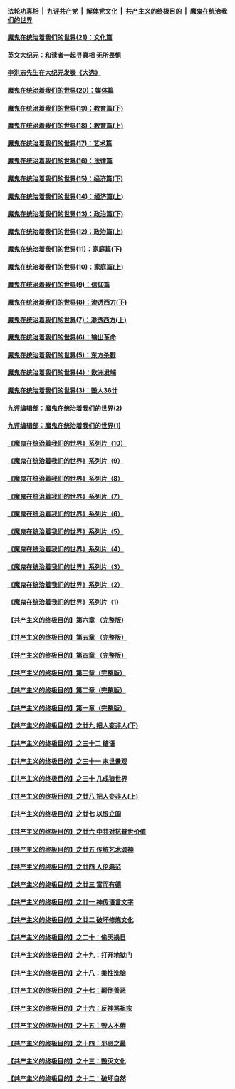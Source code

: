 ####  [法轮功真相](../../../../basic/blob/master/README.md?t=12172203) &nbsp;|&nbsp; [九评共产党](../../../../9ping.md/blob/master/README.md?t=12172203) &nbsp;|&nbsp; [解体党文化](../../../../jtdwh.md/blob/master/README.md?t=12172203)  &nbsp;|&nbsp; [共产主义的终极目的](../../../../gczydzjmd.md/blob/master/README.md?t=12172203) &nbsp;|&nbsp; [魔鬼在统治我们的世界](../../../../mgztzwmdsj.md/blob/master/README.md?t=12172203) 

#### [魔鬼在统治着我们的世界(21)：文化篇](../pages/nsc422/n10597706.md?t=12172203) 

#### [英文大纪元：和读者一起寻真相 无所畏惧](../pages/nsc422/n12542027.md?t=12172203) 

#### [李洪志先生在大纪元发表《大选》](../pages/nsc422/n12534746.md?t=12172203) 

#### [魔鬼在统治着我们的世界(20)：媒体篇](../pages/nsc422/n10586579.md?t=12172203) 

#### [魔鬼在统治着我们的世界(19)：教育篇(下)](../pages/nsc422/n10564808.md?t=12172203) 

#### [魔鬼在统治着我们的世界(18)：教育篇(上)](../pages/nsc422/n10526970.md?t=12172203) 

#### [魔鬼在统治着我们的世界(17)：艺术篇](../pages/nsc422/n10499093.md?t=12172203) 

#### [魔鬼在统治着我们的世界(16)：法律篇](../pages/nsc422/n10485969.md?t=12172203) 

#### [魔鬼在统治着我们的世界(15)：经济篇(下)](../pages/nsc422/n10469975.md?t=12172203) 

#### [魔鬼在统治着我们的世界(14)：经济篇(上)](../pages/nsc422/n10457370.md?t=12172203) 

#### [魔鬼在统治着我们的世界(13)：政治篇(下)](../pages/nsc422/n10448270.md?t=12172203) 

#### [魔鬼在统治着我们的世界(12)：政治篇(上)](../pages/nsc422/n10444576.md?t=12172203) 

#### [魔鬼在统治着我们的世界(11)：家庭篇(下)](../pages/nsc422/n10440961.md?t=12172203) 

#### [魔鬼在统治着我们的世界(10)：家庭篇(上)](../pages/nsc422/n10435448.md?t=12172203) 

#### [魔鬼在统治着我们的世界(9)：信仰篇](../pages/nsc422/n10432159.md?t=12172203) 

#### [魔鬼在统治着我们的世界(8)：渗透西方(下)](../pages/nsc422/n10429603.md?t=12172203) 

#### [魔鬼在统治着我们的世界(7)：渗透西方(上)](../pages/nsc422/n10426013.md?t=12172203) 

#### [魔鬼在统治着我们的世界(6)：输出革命](../pages/nsc422/n10421536.md?t=12172203) 

#### [魔鬼在统治着我们的世界(5)：东方杀戮](../pages/nsc422/n10417707.md?t=12172203) 

#### [魔鬼在统治着我们的世界(4)：欧洲发端](../pages/nsc422/n10414890.md?t=12172203) 

#### [魔鬼在统治着我们的世界(3)：毁人36计](../pages/nsc422/n10411583.md?t=12172203) 

#### [九评编辑部：魔鬼在统治着我们的世界(2)](../pages/nsc422/n10410036.md?t=12172203) 

#### [九评编辑部：魔鬼在统治着我们的世界(1)](../pages/nsc422/n10406825.md?t=12172203) 

#### [《魔鬼在统治着我们的世界》系列片（10）](../pages/nsc422/n12292670.md?t=12172203) 

#### [《魔鬼在统治着我们的世界》系列片（9）](../pages/nsc422/n12290859.md?t=12172203) 

#### [《魔鬼在统治着我们的世界》系列片（8）](../pages/nsc422/n12287445.md?t=12172203) 

#### [《魔鬼在统治着我们的世界》系列片（7）](../pages/nsc422/n12283425.md?t=12172203) 

#### [《魔鬼在统治着我们的世界》系列片（6）](../pages/nsc422/n12282314.md?t=12172203) 

#### [《魔鬼在统治着我们的世界》系列片（5）](../pages/nsc422/n12281419.md?t=12172203) 

#### [《魔鬼在统治着我们的世界》系列片（4）](../pages/nsc422/n12274024.md?t=12172203) 

#### [《魔鬼在统治着我们的世界》系列片（3）](../pages/nsc422/n12271322.md?t=12172203) 

#### [《魔鬼在统治着我们的世界》系列片（2）](../pages/nsc422/n12269049.md?t=12172203) 

#### [《魔鬼在统治着我们的世界》系列片（1）](../pages/nsc422/n12267575.md?t=12172203) 

#### [【共产主义的终极目的】第六章 （完整版）](../pages/nsc422/n11428913.md?t=12172203) 

#### [【共产主义的终极目的】第五章 （完整版）](../pages/nsc422/n11428912.md?t=12172203) 

#### [【共产主义的终极目的】第四章 （完整版）](../pages/nsc422/n11428907.md?t=12172203) 

#### [【共产主义的终极目的】第三章（完整版）](../pages/nsc422/n11428848.md?t=12172203) 

#### [【共产主义的终极目的】第二章（完整版）](../pages/nsc422/n11428831.md?t=12172203) 

#### [【共产主义的终极目的】第一章（完整版）](../pages/nsc422/n11417651.md?t=12172203) 

#### [【共产主义的终极目的】之廿九 把人变非人(下)](../pages/nsc422/n11344140.md?t=12172203) 

#### [【共产主义的终极目的】之三十二 结语](../pages/nsc422/n11360535.md?t=12172203) 

#### [【共产主义的终极目的】之三十一 末世景观](../pages/nsc422/n11351129.md?t=12172203) 

#### [【共产主义的终极目的】之三十 几成狼世界](../pages/nsc422/n11348280.md?t=12172203) 

#### [【共产主义的终极目的】之廿八 把人变非人(上)](../pages/nsc422/n11340492.md?t=12172203) 

#### [【共产主义的终极目的】之廿七 以恨立国](../pages/nsc422/n11336944.md?t=12172203) 

#### [【共产主义的终极目的】之廿六 中共对抗普世价值](../pages/nsc422/n11324785.md?t=12172203) 

#### [【共产主义的终极目的】之廿五 传统艺术颂神](../pages/nsc422/n11296396.md?t=12172203) 

#### [【共产主义的终极目的】之廿四 人伦典范](../pages/nsc422/n11296397.md?t=12172203) 

#### [【共产主义的终极目的】之廿三 富而有德](../pages/nsc422/n11283598.md?t=12172203) 

#### [【共产主义的终极目的】之廿一 神传语言文字](../pages/nsc422/n11263265.md?t=12172203) 

#### [【共产主义的终极目的】之廿二 破坏修炼文化](../pages/nsc422/n11245728.md?t=12172203) 

#### [【共产主义的终极目的】之二十：偷天换日](../pages/nsc422/n11238846.md?t=12172203) 

#### [【共产主义的终极目的】之十九：打开地狱门](../pages/nsc422/n11206376.md?t=12172203) 

#### [【共产主义的终极目的】之十八：柔性洗脑](../pages/nsc422/n11199994.md?t=12172203) 

#### [【共产主义的终极目的】之十七：颠倒善恶](../pages/nsc422/n11179782.md?t=12172203) 

#### [【共产主义的终极目的】之十六：反神骂祖宗](../pages/nsc422/n11166798.md?t=12172203) 

#### [【共产主义的终极目的】之十五：毁人不倦](../pages/nsc422/n11166792.md?t=12172203) 

#### [【共产主义的终极目的】之十四：邪恶之最](../pages/nsc422/n11150249.md?t=12172203) 

#### [【共产主义的终极目的】之十三：毁灭文化](../pages/nsc422/n11135227.md?t=12172203) 

#### [【共产主义的终极目的】之十二：破坏自然](../pages/nsc422/n11135214.md?t=12172203) 

